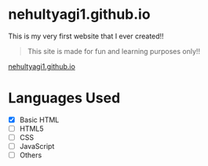 # nehultyagi1.github.io
This is my very first website that I ever created!!

> This site is made for fun and learning purposes only!!

[nehultyagi1.github.io](https://nehultyagi1.github.io/)

# Languages Used
- [x] Basic HTML
- [ ] HTML5
- [ ] CSS
- [ ] JavaScript
- [ ] Others
